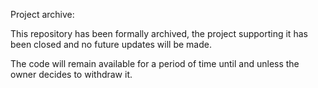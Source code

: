 Project archive:

This repository has been formally archived, the project supporting it has been closed and no future updates will be made.

The code will remain available for a period of time until and unless the owner decides to withdraw it.

